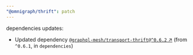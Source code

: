 ```yaml
---
"@omnigraph/thrift": patch
---
```

dependencies updates:
  - Updated dependency [`@graphql-mesh/transport-thrift@^0.6.2` ↗︎](https://www.npmjs.com/package/@graphql-mesh/transport-thrift/v/0.6.2) (from `^0.6.1`, in `dependencies`)
